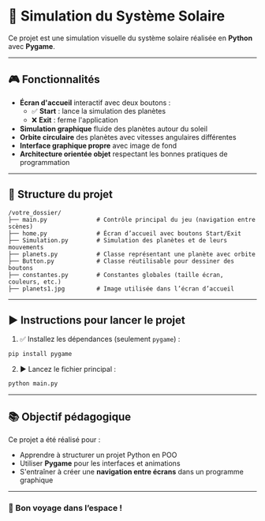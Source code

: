 # 🌌 Simulation du Système Solaire

Ce projet est une simulation visuelle du système solaire réalisée en **Python** avec **Pygame**.

---

## 🎮 Fonctionnalités

- **Écran d'accueil** interactif avec deux boutons :
  - ✅ **Start** : lance la simulation des planètes
  - ❌ **Exit** : ferme l'application
- **Simulation graphique** fluide des planètes autour du soleil
- **Orbite circulaire** des planètes avec vitesses angulaires différentes
- **Interface graphique propre** avec image de fond
- **Architecture orientée objet** respectant les bonnes pratiques de programmation

---

## 🧱 Structure du projet

```
/votre_dossier/
├── main.py              # Contrôle principal du jeu (navigation entre scènes)
├── home.py              # Écran d’accueil avec boutons Start/Exit
├── Simulation.py        # Simulation des planètes et de leurs mouvements
├── planets.py           # Classe représentant une planète avec orbite
├── Button.py            # Classe réutilisable pour dessiner des boutons
├── constantes.py        # Constantes globales (taille écran, couleurs, etc.)
├── planets1.jpg         # Image utilisée dans l’écran d’accueil
```

---

## ▶️ Instructions pour lancer le projet

1. ✅ Installez les dépendances (seulement `pygame`) :

```bash
pip install pygame
```

2. ▶️ Lancez le fichier principal :

```bash
python main.py
```


---

## 📚 Objectif pédagogique

Ce projet a été réalisé pour :

- Apprendre à structurer un projet Python en POO
- Utiliser **Pygame** pour les interfaces et animations
- S'entraîner à créer une **navigation entre écrans** dans un programme graphique

---

### 🚀 Bon voyage dans l’espace !
